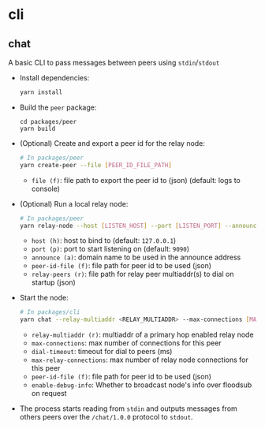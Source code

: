 # cli

## chat

A basic CLI to pass messages between peers using `stdin`/`stdout`

* Install dependencies:

  ```bash
  yarn install
  ```

* Build the `peer` package:

  ```
  cd packages/peer
  yarn build
  ```

* (Optional) Create and export a peer id for the relay node:

  ```bash
  # In packages/peer
  yarn create-peer --file [PEER_ID_FILE_PATH]
  ```

  * `file (f)`: file path to export the peer id to (json) (default: logs to console)

* (Optional) Run a local relay node:

  ```bash
  # In packages/peer
  yarn relay-node --host [LISTEN_HOST] --port [LISTEN_PORT] --announce [ANNOUNCE_DOMAIN] --peer-id-file [PEER_ID_FILE_PATH] --relay-peers [RELAY_PEERS_FILE_PATH]
  ```

  * `host (h)`: host to bind to (default: `127.0.0.1`)
  * `port (p)`: port to start listening on (default: `9090`)
  * `announce (a)`: domain name to be used in the announce address
  * `peer-id-file (f)`: file path for peer id to be used (json)
  * `relay-peers (r)`: file path for relay peer multiaddr(s) to dial on startup (json)

* Start the node:

  ```bash
  # In packages/cli
  yarn chat --relay-multiaddr <RELAY_MULTIADDR> --max-connections [MAX_CONNECTIONS] --dial-timeout [DIAL_TIMEOUT] --max-relay-connections [MAX_RELAY_CONNECTIONS] --peer-id-file [PEER_ID_FILE_PATH] --enable-debug-info [ENABLE_DEBUG_INFO]
  ```

  * `relay-multiaddr (r)`: multiaddr of a primary hop enabled relay node
  * `max-connections`: max number of connections for this peer
  * `dial-timeout`: timeout for dial to peers (ms)
  * `max-relay-connections`: max number of relay node connections for this peer
  * `peer-id-file (f)`: file path for peer id to be used (json)
  * `enable-debug-info`: Whether to broadcast node's info over floodsub on request

* The process starts reading from `stdin` and outputs messages from others peers over the `/chat/1.0.0` protocol to `stdout`.
